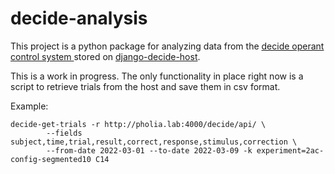 # decide-analysis

This project is a python package for analyzing data from the [decide operant control system ](https://github.com/melizalab/decide) stored on [django-decide-host](https://github.com/melizalab/django-decide-host).

This is a work in progress. The only functionality in place right now is a
script to retrieve trials from the host and save them in csv format.

Example:

``` shell
decide-get-trials -r http://pholia.lab:4000/decide/api/ \
        --fields subject,time,trial,result,correct,response,stimulus,correction \
        --from-date 2022-03-01 --to-date 2022-03-09 -k experiment=2ac-config-segmented10 C14
```

